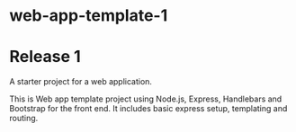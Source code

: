 # web-app-template-1

# Release 1

A starter project for a web application.

This is Web app template project using Node.js, Express, Handlebars and Bootstrap for the front end.
It includes basic express setup, templating and routing.

